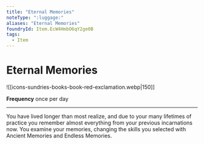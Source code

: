 ```yaml
---
title: "Eternal Memories"
noteType: ":luggage:"
aliases: "Eternal Memories"
foundryId: Item.EcW4HmbO6qY2ge0B
tags:
  - Item
---
```


# Eternal Memories
![[icons-sundries-books-book-red-exclamation.webp|150]]

**Frequency** once per day

* * *

You have lived longer than most realize, and due to your many lifetimes of practice you remember almost everything from your previous incarnations now. You examine your memories, changing the skills you selected with Ancient Memories and Endless Memories.
